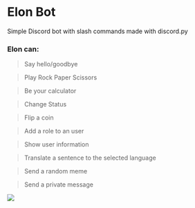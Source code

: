 # Elon Bot
Simple Discord bot with slash commands made with discord.py


### Elon can:
> Say hello/goodbye

> Play Rock Paper Scissors

> Be your calculator

> Change Status

> Flip a coin

> Add a role to an user

> Show user information

> Translate a sentence to the selected language

> Send a random meme

> Send a private message

![](https://i.pinimg.com/originals/5f/91/f4/5f91f46852965b1e366b526ab8089a06.gif)
